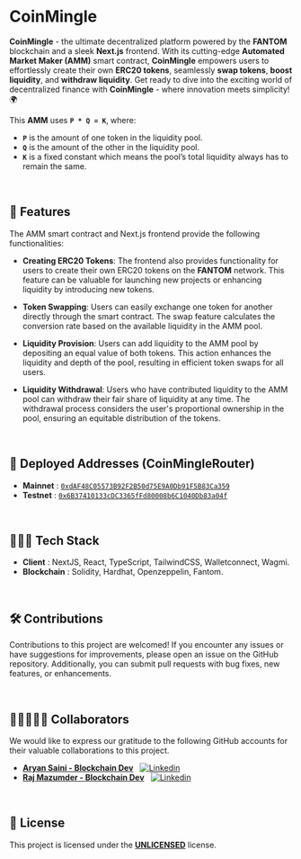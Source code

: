 # **CoinMingle**

**CoinMingle** - the ultimate decentralized platform powered by the **FANTOM** blockchain and a sleek **Next.js** frontend. With its cutting-edge **Automated Market Maker (AMM)** smart contract, **CoinMingle** empowers users to effortlessly create their own **ERC20 tokens**, seamlessly **swap tokens**, **boost liquidity**, and **withdraw liquidity**. Get ready to dive into the exciting world of decentralized finance with **CoinMingle** - where innovation meets simplicity! 🌍

This **AMM** uses **`P * Q = K`**, where:

- **`P`** is the amount of one token in the liquidity pool.
- **`Q`** is the amount of the other in the liquidity pool.
- **`K`** is a fixed constant which means the pool’s total liquidity always has to remain the same.

</br>

## **🎯 Features**

The AMM smart contract and Next.js frontend provide the following functionalities:

- **Creating ERC20 Tokens**: The frontend also provides functionality for users to create their own ERC20 tokens on the **FANTOM** network. This feature can be valuable for launching new projects or enhancing liquidity by introducing new tokens.

- **Token Swapping**: Users can easily exchange one token for another directly through the smart contract. The swap feature calculates the conversion rate based on the available liquidity in the AMM pool.

- **Liquidity Provision**: Users can add liquidity to the AMM pool by depositing an equal value of both tokens. This action enhances the liquidity and depth of the pool, resulting in efficient token swaps for all users.

- **Liquidity Withdrawal**: Users who have contributed liquidity to the AMM pool can withdraw their fair share of liquidity at any time. The withdrawal process considers the user's proportional ownership in the pool, ensuring an equitable distribution of the tokens.

</br>

## **🏹 Deployed Addresses (CoinMingleRouter)**

- **Mainnet** : [`0xdAF48C05573B92F2B50d75E9A0Db91F5B83Ca359`](https://ftmscan.com/address/0xdaf48c05573b92f2b50d75e9a0db91f5b83ca359)
- **Testnet** : [`0x6B37410133cDC3365fFd80008b6C1040Db83a04f`](https://testnet.ftmscan.com/address/0x6B37410133cDC3365fFd80008b6C1040Db83a04f)

</br>

## **👨🏻‍💻 Tech Stack**

- **Client** : NextJS, React, TypeScript, TailwindCSS, Walletconnect, Wagmi.
- **Blockchain** : Solidity, Hardhat, Openzeppelin, Fantom.

</br>

## **🛠️ Contributions**

Contributions to this project are welcomed! If you encounter any issues or have suggestions for improvements, please open an issue on the GitHub repository. Additionally, you can submit pull requests with bug fixes, new features, or enhancements.

</br>

## **👩🏼‍🤝‍👨🏻 Collaborators**

We would like to express our gratitude to the following GitHub accounts for their valuable collaborations to this project.

- [**Aryan Saini - Blockchain Dev**](https://github.com/007aryansaini)
  &nbsp;
  [![Linkedin](https://i.stack.imgur.com/gVE0j.png)](https://www.linkedin.com/in/aryansaini0007/)
- [**Raj Mazumder - Blockchain Dev**](https://github.com/RajMazumder18110)
  &nbsp;
  [![Linkedin](https://i.stack.imgur.com/gVE0j.png)](https://www.linkedin.com/in/rajmazumder/)

</br>

## **🔖 License**

This project is licensed under the [**UNLICENSED**](/LICENSE) license.
